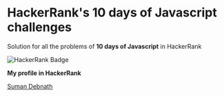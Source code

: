 # HackerRank's **10 days of Javascript** challenges

Solution for all the problems of **10 days of Javascript** in HackerRank

![HackerRank Badge](https://ik.imagekit.io/neeldebnath/10days-of-js_PmlM_o2YK.png)

**My profile in HackerRank**

[Suman Debnath](https://hackerrank.com/neeltantra)
